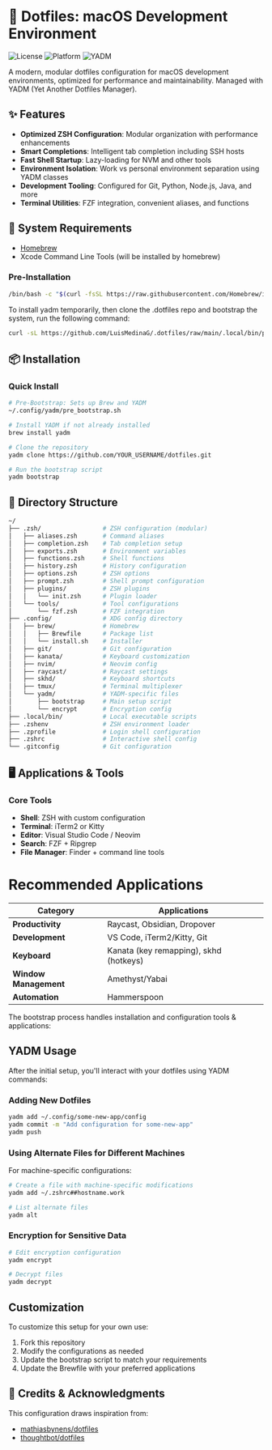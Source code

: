 # 🚀 Dotfiles: macOS Development Environment

![License](https://img.shields.io/badge/license-MIT-blue.svg)
![Platform](https://img.shields.io/badge/platform-macOS-lightgrey.svg)
![YADM](https://img.shields.io/badge/manager-YADM-red.svg)

A modern, modular dotfiles configuration for macOS development environments, optimized for performance and maintainability. Managed with YADM (Yet Another Dotfiles Manager).

## ✨ Features

- **Optimized ZSH Configuration**: Modular organization with performance enhancements
- **Smart Completions**: Intelligent tab completion including SSH hosts
- **Fast Shell Startup**: Lazy-loading for NVM and other tools
- **Environment Isolation**: Work vs personal environment separation using YADM classes
- **Development Tooling**: Configured for Git, Python, Node.js, Java, and more
- **Terminal Utilities**: FZF integration, convenient aliases, and functions

## 🔧 System Requirements

- [Homebrew](https://brew.sh/)
- Xcode Command Line Tools (will be installed by homebrew)

### Pre-Installation
```bash
/bin/bash -c "$(curl -fsSL https://raw.githubusercontent.com/Homebrew/install/HEAD/install.sh)"
```
To install yadm temporarily, then clone the .dotfiles repo and bootstrap the system, run the following command:

```bash
curl -sL https://github.com/LuisMedinaG/.dotfiles/raw/main/.local/bin/pre_bootstrap.sh | bash
```

## 📦 Installation

### Quick Install

```bash
# Pre-Bootstrap: Sets up Brew and YADM
~/.config/yadm/pre_bootstrap.sh

# Install YADM if not already installed
brew install yadm

# Clone the repository
yadm clone https://github.com/YOUR_USERNAME/dotfiles.git

# Run the bootstrap script
yadm bootstrap
```

## 📂 Directory Structure

```bash
~/
├── .zsh/                 # ZSH configuration (modular)
│   ├── aliases.zsh       # Command aliases
│   ├── completion.zsh    # Tab completion setup
│   ├── exports.zsh       # Environment variables 
│   ├── functions.zsh     # Shell functions
│   ├── history.zsh       # History configuration
│   ├── options.zsh       # ZSH options
│   ├── prompt.zsh        # Shell prompt configuration
│   ├── plugins/          # ZSH plugins
│   │   └── init.zsh      # Plugin loader
│   └── tools/            # Tool configurations
│       └── fzf.zsh       # FZF integration
├── .config/              # XDG config directory
│   ├── brew/             # Homebrew
│   │   ├── Brewfile      # Package list
│   │   └── install.sh    # Installer
│   ├── git/              # Git configuration
│   ├── kanata/           # Keyboard customization
│   ├── nvim/             # Neovim config
│   ├── raycast/          # Raycast settings
│   ├── skhd/             # Keyboard shortcuts
│   ├── tmux/             # Terminal multiplexer
│   └── yadm/             # YADM-specific files
│       ├── bootstrap     # Main setup script
│       └── encrypt       # Encryption config
├── .local/bin/           # Local executable scripts
├── .zshenv               # ZSH environment loader
├── .zprofile             # Login shell configuration
├── .zshrc                # Interactive shell config
└── .gitconfig            # Git configuration
```

## 🖥️ Applications & Tools

### Core Tools
- **Shell**: ZSH with custom configuration
- **Terminal**: iTerm2 or Kitty
- **Editor**: Visual Studio Code / Neovim
- **Search**: FZF + Ripgrep
- **File Manager**: Finder + command line tools

# Recommended Applications

| Category | Applications |
|----------|--------------|
| **Productivity** | Raycast, Obsidian, Dropover |
| **Development** | VS Code, iTerm2/Kitty, Git |
| **Keyboard** | Kanata (key remapping), skhd (hotkeys) |
| **Window Management** | Amethyst/Yabai |
| **Automation** | Hammerspoon |

The bootstrap process handles installation and configuration tools & applications:

## YADM Usage

After the initial setup, you'll interact with your dotfiles using YADM commands:

### Adding New Dotfiles

```bash
yadm add ~/.config/some-new-app/config
yadm commit -m "Add configuration for some-new-app"
yadm push
```

### Using Alternate Files for Different Machines

For machine-specific configurations:

```bash
# Create a file with machine-specific modifications
yadm add ~/.zshrc##hostname.work

# List alternate files
yadm alt
```

### Encryption for Sensitive Data
```bash
# Edit encryption configuration
yadm encrypt

# Decrypt files
yadm decrypt
```

## Customization

To customize this setup for your own use:

1. Fork this repository
2. Modify the configurations as needed
3. Update the bootstrap script to match your requirements
4. Update the Brewfile with your preferred applications

## 📜 Credits & Acknowledgments
This configuration draws inspiration from:

- [mathiasbynens/dotfiles](https://github.com/mathiasbynens/dotfiles)
- [thoughtbot/dotfiles](https://github.com/thoughtbot/dotfiles)
